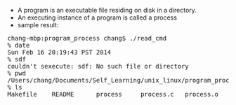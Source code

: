 * A program is an executable file residing on disk in a directory.
* An executing instance of a program is called a process
* sample result:
<pre>
chang-mbp:program_process chang$ ./read_cmd
% date
Sun Feb 16 20:19:43 PST 2014
% sdf
couldn't sexecute: sdf: No such file or directory
% pwd
/Users/chang/Documents/Self_Learning/unix_linux/program_process
% ls
Makefile	README		process		process.c	process.o	read_cmd	read_cmd.c	read_cmd.o
</pre>